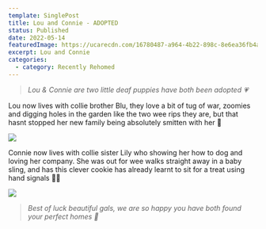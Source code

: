 ```yaml
---
template: SinglePost
title: Lou and Connie - ADOPTED
status: Published
date: 2022-05-14
featuredImage: https://ucarecdn.com/16780487-a964-4b22-898c-8e6ea36fb4a4/-/crop/401x295/0,69/-/preview/
excerpt: Lou and Connie
categories:
  - category: Recently Rehomed
---
```

> *Lou & Connie are two little deaf puppies have both been adopted 💗*

Lou now lives with collie brother Blu, they love a bit of tug of war, zoomies and digging holes in the garden like the two wee rips they are, but that hasnt stopped her new family being absolutely smitten with her 🥰

![](https://ucarecdn.com/237596cc-8981-4a01-a73a-376eb870f12f/)

Connie now lives with collie sister Lily who showing her how to dog and loving her company. She was out for wee walks straight away in a baby sling, and has this clever cookie has already learnt to sit for a treat using hand signals 👋🏼

![](https://ucarecdn.com/87cddcae-7b80-4cd5-afdf-514e7a9864e1/)

> *Best of luck beautiful gals, we are so happy you have both found your perfect homes 🏡*